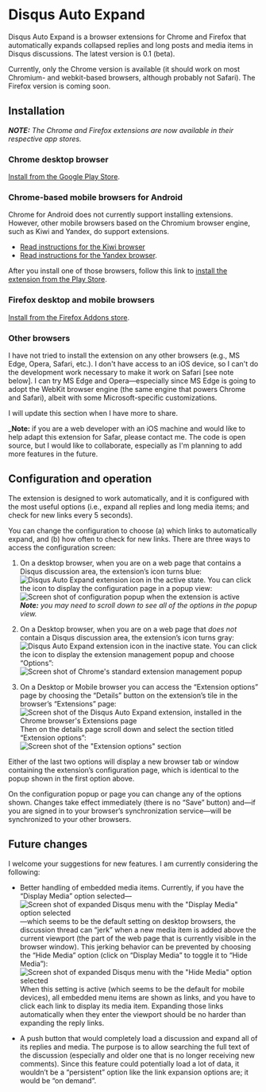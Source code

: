 # Disqus Auto Expand
Disqus Auto Expand is a browser extensions for Chrome and Firefox that automatically expands collapsed replies and long posts and media items in Disqus discussions. The latest version is 0.1 (beta).

Currently, only the Chrome version is available (it should work on most Chromium- and webkit-based browsers, although probably not Safari). The Firefox version is coming soon.

## Installation
_**NOTE:** The Chrome and Firefox extensions are now available in their respective app stores._

### Chrome desktop browser
[Install from the Google Play Store](https://chrome.google.com/webstore/detail/disqus-auto-expander/fpbfgpbppogiblppnplbkkcdmnklnbao?hl=en&gl=US).

### Chrome-based mobile browsers for Android
Chrome for Android does not currently support installing extensions. However, other mobile browsers based on the Chromium browser engine, such as Kiwi and Yandex, do support extensions.

- [Read instructions for the Kiwi browser](https://www.howtogeek.com/415876/how-to-install-desktop-chrome-extensions-on-android/)
- [Read instructions for the Yandex browser](https://www.gizbot.com/how-to/tips-tricks/how-you-can-install-chrome-extensions-on-android-050121.html).

After you install one of those browsers, follow this link to [install the extension from the Play Store](https://chrome.google.com/webstore/detail/disqus-auto-expander/fpbfgpbppogiblppnplbkkcdmnklnbao?hl=en&gl=US).

### Firefox desktop and mobile browsers
[Install from the Firefox Addons store](https://addons.mozilla.org/en-US/firefox/addon/disqus-auto-expander/?src=search).

### Other browsers
I have not tried to install the extension on any other browsers (e.g., MS Edge, Opera, Safari, etc.). I don't have access to an iOS device, so I can't do the development work necessary to make it work on Safari [see note below]. I can try MS Edge and Opera—especially since MS Edge is going to adopt the WebKit browser engine (the same engine that powers Chrome and Safari), albeit with some Microsoft-specific customizations.

I will update this section when I have more to share.

_**Note:** if you are a web developer with an iOS machine and would like to help adapt this extension for Safar, please contact me. The code is open source, but I would like to collaborate, especially as I'm planning to add more features in the future.

## Configuration and operation
The extension is designed to work automatically, and it is configured with the most useful options (i.e., expand all replies and long media items; and check for new links every 5 seconds).

You can change the configuration to choose (a) which links to automatically expand, and (b) how often to check for new links. There are three ways to access the configuration screen:
1. On a desktop browser, when you are on a web page that contains a Disqus discussion area, the extension’s icon turns blue: ![Disqus Auto Expand extension icon in the active state](docs/dax_icon_blue.png). You can click the icon to display the configuration page in a popup view:  
![Screen shot of configuration popup when the extension is active](docs/dax_config_page.png)  
_**Note:** you may need to scroll down to see all of the options in the popup view._

1. On a Desktop browser, when you are on a web page that _does not_ contain a Disqus discussion area, the extension’s icon turns gray: ![Disqus Auto Expand extension icon in the inactive state](docs/dax_icon_gray.png). You can click the icon to display the extension management popup and choose “Options”:  
![Screen shot of Chrome's standard extension management popup](docs/chrome_extension_management_popup.png)

1. On a Desktop or Mobile browser you can access the “Extension options” page by choosing the “Details” button on the extension’s tile in the browser’s “Extensions” page:  
![Screen shot of the Disqus Auto Expand extension, installed in the Chrome browser's Extensions page](docs/chrome_extension_tile.png)  
Then on the details page scroll down and select the section titled “Extension options”:  
![Screen shot of the "Extension options" section](docs/chrome_extension_options.png)

Either of the last two options will display a new browser tab or window containing the extension’s configuration page, which is identical to the popup shown in the first option above.

On the configuration popup or page you can change any of the options shown. Changes take effect immediately (there is no “Save” button) and—if you are signed in to your browser’s synchronization service—will be synchronized to your other browsers.

## Future changes
I welcome your suggestions for new features. I am currently considering the following:

- Better handling of embedded media items. Currently, if you have the “Display Media” option selected—  
![Screen shot of expanded Disqus menu with the "Display Media" option selected](docs/disqus_menu_display_media.png)  
—which seems to be the default setting on desktop browsers, the discussion thread can “jerk” when a new media item is added above the current viewport (the part of the web page that is currently visible in the browser window). This jerking behavior can be prevented by choosing the “Hide Media” option (click on “Display Media” to toggle it to “Hide Media”):  
![Screen shot of expanded Disqus menu with the "Hide Media" option selected](docs/disqus_menu_hide_media.png)  
When this setting is active (which seems to be the default for mobile devices), all embedded menu items are shown as links, and you have to click each link to display its media item. Expanding those links automatically when they enter the viewport should be no harder than expanding the reply links.

- A push button that would completely load a discussion and expand all of its replies and media. The purpose is to allow searching the full text of the discussion (especially and older one that is no longer receiving new comments). Since this feature could potentially load a lot of data, it wouldn’t be a “persistent” option like the link expansion options are; it would be “on demand”.
